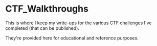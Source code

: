 # CTF_Walkthroughs

This is where I keep my write-ups for the various CTF challenges I've completed (that can be published).  

They're provided here for educational and reference purposes.  


